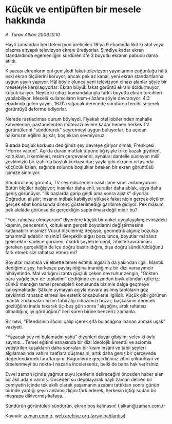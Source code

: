 # Küçük ve entipüften bir mesele hakkında

*A. Turan Alkan 2009.10.10*

<tr><td class="metin" colspan="2" style="padding-top: 20px; padding-left: 5px; ">Hayli zamandan beri televizyon üreticileri 16'ya 9 ebadında likit kristal veya plazma altyapılı televizyon ekranı üretiyorlar. Şimdiye kadar ekran standardında egemenliğini sürdüren 4'e 3 boyutlu ekranın pabucu dama atıldı.</td></tr><tr><td class="metin" colspan="2" style="padding-top: 20px; padding-left: 5px; "><p>Kısacası ekranların eni genişledi fakat televizyon yayınlarının çoğunluğu hâlâ eski ekran ölçülerini koruyor; ancak pek az kanal, yeni ekran standartlarına uygun yayın yapıyor. Hâl böyle olunca yeni televizyon cihazı alanlar şöyle bir meseleyle karşılaşıyorlar: Ekran büyük fakat görüntü ekranı doldurmuyor, küçük kalıyor. Neyse ki cihaz kumandalarıyla farklı boyutta ekran tercihleri yapılabiliyor. Meselâ kullanıcıların kısm-ı âzâmı şöyle davranıyor: 4:3 ebadında gelen yayını, 16:9'a sığacak derecede sündüren tercihi seçerek görüntüyü deforme ediyorlar.
<p>Nerede rastladımsa durum böyleydi. Fiyakalı otel lobilerinden mahalle kahvelerine, pastanelerden mütevazı evlere kadar hemen herkes TV görüntülerini "sündürerek" seyretmeyi uygun buluyorlar; bu açıdan halkımızın eğilimi âşikâr, boş ekran sevmiyoruz.
<p>Burada boşluk korkusu dediğimiz şey devreye giriyor olmalı; Frenkçesi "Horror vacue". Açıkta duran mutfak tüpüne tığ işiyle triko kazak giydiren, koltukları, iskemleleri, resim çerçevelerini, aynaları dantelle süsleyen millî zevkimizin bir izahı da boşluk korkusudur; yayla gibi ekranın ortasında küçücük kalan, sağında solunda boşluklar bırakan bir ekran görüntüsü içimize sinmiyor.
<p>Sündürülmüş görüntü, TV seyredicilerinin nasıl içine siner anlamıyorum. Bütün ölçüler değişiyor; insanlar daha enli, suratlar daha ablak, eşya daha geniş görünüyor. "İlk başlarda garip geldi ama sonra alıştık" diyorlar. Doğrudur, alışılır; insanın intibak kabiliyeti yüksek fakat niçin gerçek ölçüler, gerçek ebat konusunda direnç gösterilmediği garibime gidiyor. Pek mâsum, pek alelâde görünse de gerçekliğin saptırılması değil midir bu?
<p>"Yoo, rahatsız olmuyorum" diyenlere küçük bir anket uygulayalım; evinizdeki kapının, pencerenin, koltukların gerçek boyutlarını değiştirmesine katlanabilir misiniz? Vücut ölçüleriniz değişse, geometrik algınız bozulsa tahammül edebilir misiniz? Gerçeklik algısı bozulunca, boyutlar mânâsız gelecektir; sadece görünen, maddî şeylerde değil, zihinle kavranması gereken gerçekliğin de içe doğru bastırıldığını, dışa doğru sündürüldüğünü fark etmek sizi rahatsız etmez mi?
<p>Boyutlar mantıkla ve elbette temel estetik algılarla da yakından ilgili. Mantık dediğimiz şey, herkesçe paylaşıldığına inandığımız bir dizi varsayımdır nihâyetinde. Mal varlığını izahta güçlük çeken nevzuhur zengin, "Gökten para yağdı; ben de topladım" dediğinde en azından bıyık altından güleriz; çünkü mantığın temel prensipleri konusunda bizimle dalga geçmeye kalkışmaktadır. Şâkule uymayan açıyla duvara asılmış tabloların göz zevkimizi rahatsız etmesi ise estetik önkabullerle ilgilidir. Küçük gibi görünen mantık zorlamaları bizim tabii algı cihazımızı bozar; başkasının dereceli gözlüğünü inatla takarak üç-beş gün sonra "alıştığını, artık rahatsız olmadığını, iyi gördüğünü" ileri süren birine benzeriz zamanla.
<p>Bir nevi, "Efendisinin ilâcını çalıp içerek şifâ bulacağına inanan ahmak uşak" vaziyeti.
<p>"Yazacak şey mi bulamadın yahu" diyenleri duyar gibiyim; velev ki öyle sayınız... Temel eğitimi esnasında bir dizi ideolojik âmentü ve axiomla yetiştirilen kuşakların daha sonraları bir kısım insânî ve tabii şeyleri algılamasında vahim zaaflara düşmesini, artık daha geniş bir çerçevede değerlendirmek taraftarıyım. Bugünlerde geçirdiğimiz zihni çöküntüyü ve örselenmeyi bu nokta-i nazarla incelerseniz, belki de bana hak verirsiniz.
<p>Evvel zaman içinde yağmur suyu içenlerin delireceğini önceden haber alan bir âkıl adam varmış. Önceden su depolayarak hayli zaman deliren bir cemiyetin içinde tek akıllı olarak yaşamanın azabını tattıktan sonra günün birinde yaptığı şeyin anlamsızlığını fark ederek, herkesin içtiği sudan bir maşrapa dikivermiş kafaya...
<p>Sündürün görüntüleri sündürün, ekran boş kalmasın! t.alkan@zaman.com.tr<br/></p></p></p></p></p></p></p></p></p></p></td></tr>

Kaynak: [zaman.com.tr](http://zaman.com.tr/yazar.do?yazino=901569), [web.archive.org (arşiv bağlantısı)](http://web.archive.org/web/20100110074558/http://www.zaman.com.tr:80/yazar.do?yazino=901569)
